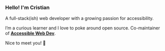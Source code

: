 ### Hello! I'm Cristian

A full-stack(ish) web developer with a growing passion for accessibility.

I’m a curious learner and I love to poke around open source. Co-maintainer of **[Accessible Web Dev](https://github.com/AccessibleForAll)**.

Nice to meet you! 🙌

<!--
**ctoffanin/ctoffanin** is a ✨ _special_ ✨ repository because its `README.md` (this file) appears on your GitHub profile.

Here are some ideas to get you started:

- 🔭 I’m currently working on ...
- 🌱 I’m currently learning ...
- 👯 I’m looking to collaborate on ...
- 🤔 I’m looking for help with ...
- 💬 Ask me about ...
- 📫 How to reach me: ...
- 😄 Pronouns: ...
- ⚡ Fun fact: ...
-->


